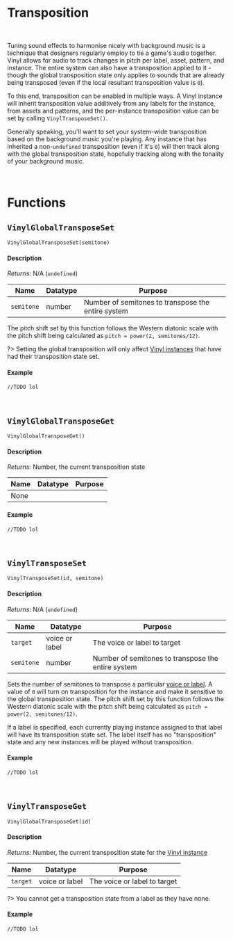 # Transposition

&nbsp;

Tuning sound effects to harmonise nicely with background music is a technique that designers regularly employ to tie a game's audio together. Vinyl allows for audio to track changes in pitch per label, asset, pattern, and instance. The entire system can also have a transposition applied to it - though the global transposition state only applies to sounds that are already being transposed (even if the local resultant transposition value is `0`).

To this end, transposition can be enabled in multiple ways. A Vinyl instance will inherit transposition value additively from any labels for the instance, from assets and patterns, and the per-instance transposition value can be set by calling `VinylTransposeSet()`.

Generally speaking, you'll want to set your system-wide transposition based on the background music you're playing. Any instance that has inherited a non-`undefined` transposition (even if it's `0`) will then track along with the global transposition state, hopefully tracking along with the tonality of your background music.

&nbsp;

# Functions

## `VinylGlobalTransposeSet`

`VinylGlobalTransposeSet(semitone)`

<!-- tabs:start -->

#### **Description**

*Returns:* N/A (`undefined`)

|Name      |Datatype|Purpose                                           |
|----------|--------|--------------------------------------------------|
|`semitone`|number  |Number of semitones to transpose the entire system|

The pitch shift set by this function follows the Western diatonic scale with the pitch shift being calculated as `pitch = power(2, semitones/12)`.

?> Setting the global transposition will only affect [Vinyl instances](Terminology) that have had their transposition state set.

#### **Example**

```gml
//TODO lol
```

<!-- tabs:end -->

&nbsp;

## `VinylGlobalTransposeGet`

`VinylGlobalTransposeGet()`

<!-- tabs:start -->

#### **Description**

*Returns:* Number, the current transposition state

|Name|Datatype|Purpose|
|----|--------|-------|
|None|        |       |

#### **Example**

```gml
//TODO lol
```

<!-- tabs:end -->

&nbsp;

## `VinylTransposeSet`

`VinylTransposeSet(id, semitone)`

<!-- tabs:start -->

#### **Description**

*Returns:* N/A (`undefined`)

|Name      |Datatype      |Purpose                                           |
|----------|--------------|--------------------------------------------------|
|`target`  |voice or label|The voice or label to target                      |
|`semitone`|number        |Number of semitones to transpose the entire system|

Sets the number of semitones to transpose a particular [voice or label](Terminology). A value of `0` will turn on transposition for the instance and make it sensitive to the global transposition state. The pitch shift set by this function follows the Western diatonic scale with the pitch shift being calculated as `pitch = power(2, semitones/12)`.

If a label is specified, each currently playing instance assigned to that label will have its transposition state set. The label itself has no "transposition" state and any new instances will be played without transposition.

#### **Example**

```gml
//TODO lol
```

<!-- tabs:end -->

&nbsp;

## `VinylTransposeGet`

`VinylGlobalTransposeGet(id)`

<!-- tabs:start -->

#### **Description**

*Returns:* Number, the current transposition state for the [Vinyl instance](Terminology)

|Name    |Datatype      |Purpose                     |
|--------|--------------|----------------------------|
|`target`|voice or label|The voice or label to target|

?> You cannot get a transposition state from a label as they have none.

#### **Example**

```gml
//TODO lol
```

<!-- tabs:end -->